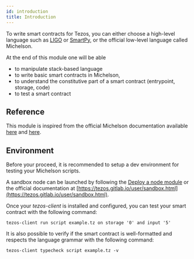 ```yaml
---
id: introduction
title: Introduction
---
```


To write smart contracts for Tezos, you can either choose a high-level language such as [LIGO](/404.html) or [SmartPy](/404.html), or the official low-level language called Michelson.

At the end of this module one will be able 
- to manipulate stack-based language
- to write basic smart contracts in Michelson, 
- to understand the constitutive part of a smart contract (entrypoint, storage, code)
- to test a smart contract

## Reference

This module is inspired from the official Michelson documentation available [here](https://tezos.gitlab.io/007/michelson.html) and [here](https://tezos.gitlab.io/michelson-reference/).

## Environment

Before your proceed, it is recommended to setup a dev environment for testing your Michelson scripts.

A sandbox node can be launched by following the [Deploy a node module](/404.html) or the official documentation at [https://tezos.gitlab.io/user/sandbox.html](https://tezos.gitlab.io/user/sandbox.html).

Once your _tezos-client_ is installed and configured, you can test your smart contract with the following command:

```
tezos-client run script example.tz on storage '0' and input '5'
```

It is also possible to verify if the smart contract is well-formatted and respects the language grammar with the following command:

```
tezos-client typecheck script example.tz -v
```